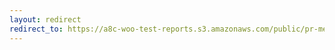 ```yaml
---
layout: redirect
redirect_to: https://a8c-woo-test-reports.s3.amazonaws.com/public/pr-merge/45323/api/index.html
---
```

